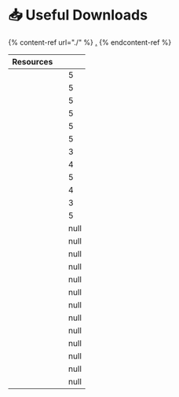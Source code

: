 # 📥 Useful Downloads

{% content-ref url="./" %}
[.](./)
{% endcontent-ref %}

<table><thead><tr><th data-type="files">Resources</th><th></th><th data-type="rating" data-max="5"></th></tr></thead><tbody><tr><td></td><td></td><td>5</td></tr><tr><td></td><td></td><td>5</td></tr><tr><td></td><td></td><td>5</td></tr><tr><td></td><td></td><td>5</td></tr><tr><td></td><td></td><td>5</td></tr><tr><td></td><td></td><td>5</td></tr><tr><td></td><td></td><td>3</td></tr><tr><td></td><td></td><td>4</td></tr><tr><td></td><td></td><td>5</td></tr><tr><td></td><td></td><td>4</td></tr><tr><td></td><td></td><td>3</td></tr><tr><td></td><td></td><td>5</td></tr><tr><td></td><td></td><td>null</td></tr><tr><td></td><td></td><td>null</td></tr><tr><td></td><td></td><td>null</td></tr><tr><td></td><td></td><td>null</td></tr><tr><td></td><td></td><td>null</td></tr><tr><td></td><td></td><td>null</td></tr><tr><td></td><td></td><td>null</td></tr><tr><td></td><td></td><td>null</td></tr><tr><td></td><td></td><td>null</td></tr><tr><td></td><td></td><td>null</td></tr><tr><td></td><td></td><td>null</td></tr><tr><td></td><td></td><td>null</td></tr><tr><td></td><td></td><td>null</td></tr></tbody></table>
